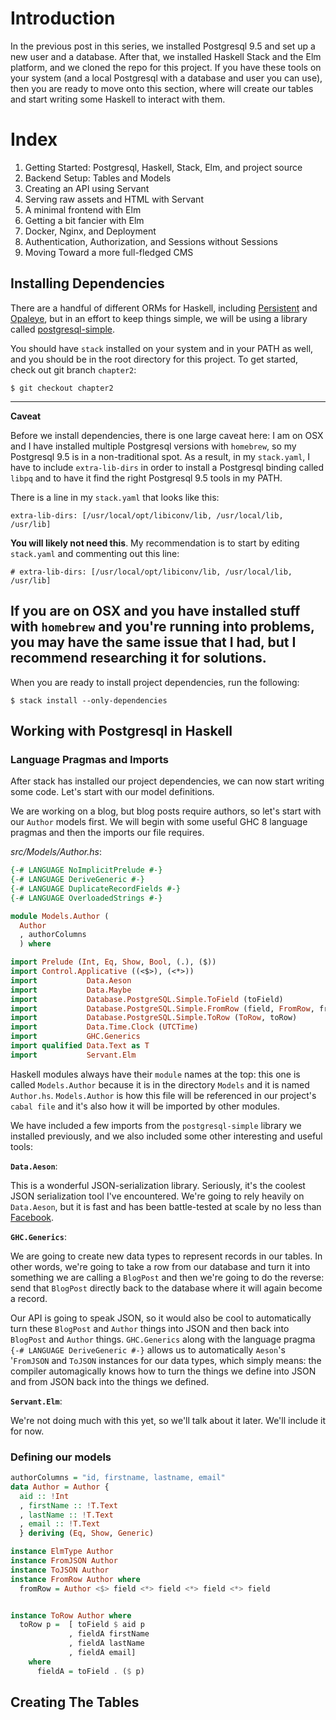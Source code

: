 # Introduction

In the previous post in this series, we installed Postgresql 9.5 and set up a new user and a database. After that, we installed Haskell Stack and the Elm platform, and we cloned the repo for this project. If you have these tools on your system (and a local Postgresql with a database and user you can use), then you are ready to move onto this section, where will create our tables and start writing some Haskell to interact with them.


# Index

1. Getting Started: Postgresql, Haskell, Stack, Elm, and project source
2. Backend Setup: Tables and Models
3. Creating an API using Servant
4. Serving raw assets and HTML with Servant
5. A minimal frontend with Elm
6. Getting a bit fancier with Elm
7. Docker, Nginx, and Deployment
8. Authentication, Authorization, and Sessions without Sessions
9. Moving Toward a more full-fledged CMS


## Installing Dependencies

There are a handful of different ORMs for Haskell, including [Persistent](https://www.stackage.org/package/persistent) and [Opaleye](https://www.stackage.org/package/opaleye), but in an effort to keep things simple, we will be using a library called [postgresql-simple](https://www.stackage.org/package/postgresql-simple).

You should have `stack` installed on your system and in your PATH as well, and you should be in the root directory for this project. To get started, check out git branch `chapter2`:

```
$ git checkout chapter2
```
---
**Caveat**

Before we install dependencies, there is one large caveat here: I am on OSX and I have installed multiple Postgresql versions with `homebrew`, so my Postgresql 9.5 is in a non-traditional spot. As a result, in my `stack.yaml`, I have to include `extra-lib-dirs` in order to install a Postgresql binding called `libpq` and to have it find the right Postgresql 9.5 tools in my PATH.

There is a line in my `stack.yaml` that looks like this:

```
extra-lib-dirs: [/usr/local/opt/libiconv/lib, /usr/local/lib, /usr/lib]
```

**You will likely not need this**. My recommendation is to start by editing `stack.yaml` and commenting out this line:
```
# extra-lib-dirs: [/usr/local/opt/libiconv/lib, /usr/local/lib, /usr/lib]
```

If you are on OSX and you have installed stuff with `homebrew` and you're running into problems, you may have the same issue that I had, but I recommend researching it for solutions.
---

When you are ready to install project dependencies, run the following:

```
$ stack install --only-dependencies
```


## Working with Postgresql in Haskell

### Language Pragmas and Imports

After stack has installed our project dependencies, we can now start writing some code. Let's start with our model definitions.

We are working on a blog, but blog posts require authors, so let's start with our `Author` models first. We will begin with some useful GHC 8 language pragmas and then the imports our file requires.

*src/Models/Author.hs*:

```haskell
{-# LANGUAGE NoImplicitPrelude #-}
{-# LANGUAGE DeriveGeneric #-}
{-# LANGUAGE DuplicateRecordFields #-}
{-# LANGUAGE OverloadedStrings #-}

module Models.Author (
  Author
  , authorColumns
  ) where

import Prelude (Int, Eq, Show, Bool, (.), ($))
import Control.Applicative ((<$>), (<*>))
import           Data.Aeson
import           Data.Maybe
import           Database.PostgreSQL.Simple.ToField (toField)
import           Database.PostgreSQL.Simple.FromRow (field, FromRow, fromRow)
import           Database.PostgreSQL.Simple.ToRow (ToRow, toRow)
import           Data.Time.Clock (UTCTime)
import           GHC.Generics
import qualified Data.Text as T
import           Servant.Elm

```

Haskell modules always have their `module` names at the top: this one is called `Models.Author` because it is in the directory `Models` and it is named `Author.hs`. `Models.Author` is how this file will be referenced in our project's `cabal file` and it's also how it will be imported by other modules.

We have included a few imports from the `postgresql-simple` library we installed previously, and we also included some other interesting and useful tools:

**`Data.Aeson`**:

This is a wonderful JSON-serialization library. Seriously, it's the coolest JSON serialization tool I've encountered. We're going to rely heavily on `Data.Aeson`, but it is fast and has been battle-tested at scale by no less than [Facebook](http://www.serpentine.com/blog/2015/05/13/sometimes-the-old-ways-are-the-best/).


**`GHC.Generics`**:

We are going to create new data types to represent records in our tables. In other words, we're going to take a row from our database and turn it into something we are calling a `BlogPost` and then we're going to do the reverse: send that `BlogPost` directly back to the database where it will again become a record.

Our API is going to speak JSON, so it would also be cool to automatically turn these `BlogPost` and `Author` things into JSON and then back into `BlogPost` and `Author` things. `GHC.Generics` along with the language pragma `{-# LANGUAGE DeriveGeneric #-}` allows us to automatically `Aeson`'s '`FromJSON` and `ToJSON` instances for our data types, which simply means: the compiler automagically knows how to turn the things we define into JSON and from JSON back into the things we defined.

**`Servant.Elm`**:

We're not doing much with this yet, so we'll talk about it later. We'll include it for now.

### Defining our models

```haskell
authorColumns = "id, firstname, lastname, email"
data Author = Author {
  aid :: !Int
  , firstName :: !T.Text
  , lastName :: !T.Text
  , email :: !T.Text
  } deriving (Eq, Show, Generic)

instance ElmType Author
instance FromJSON Author
instance ToJSON Author
instance FromRow Author where
  fromRow = Author <$> field <*> field <*> field <*> field


instance ToRow Author where
  toRow p =  [ toField $ aid p
             , fieldA firstName
             , fieldA lastName
             , fieldA email]
    where
      fieldA = toField . ($ p)

```


## Creating The Tables
